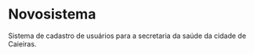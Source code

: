 # Novosistema
 

 Sistema de cadastro de usuários para a secretaria da saúde da cidade de Caieiras.


